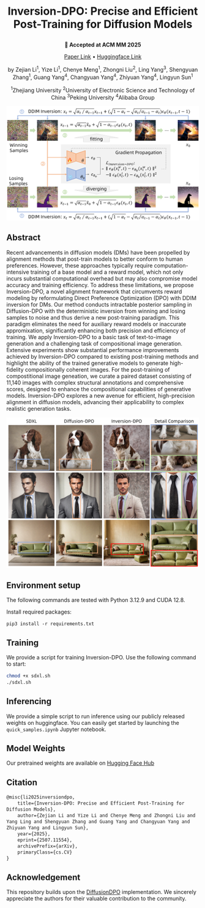 # <p align="center"> Inversion-DPO: Precise and Efficient Post-Training for Diffusion Models </p>

<p align="center">
  <strong>🎉 Accepted at ACM MM 2025</strong>
</p>

<p align="center">
  <a href="https://arxiv.org/abs/2507.11554">Paper Link</a> •
  <a href="https://huggingface.co/ezlee258258/Inversion-DPO">Huggingface Link</a>
</p>

<p align="center">
  by Zejian Li<sup>1</sup>, Yize Li<sup>1</sup>, Chenye Meng<sup>1</sup>, Zhongni Liu<sup>2</sup>, Ling Yang<sup>3</sup>, Shengyuan Zhang<sup>1</sup>, Guang Yang<sup>4</sup>, Changyuan Yang<sup>4</sup>, Zhiyuan Yang<sup>4</sup>, Lingyun Sun<sup>1</sup>
</p>

<p align="center">
  <sup>1</sup>Zhejiang University  <sup>2</sup>University of Electronic Science and Technology of China  <sup>3</sup>Peking University  <sup>4</sup>Alibaba Group
</p>

![teaser](https://github.com/MIGHTYEZ/Inversion-DPO/blob/main/assets/pipeline.png)

## Abstract
Recent advancements in diffusion models (DMs) have been propelled by alignment methods that post-train models to better conform to human preferences. However, these approaches typically require computation-intensive training of a base model and a reward model, which not only incurs substantial computational overhead but may also compromise model accuracy and training efficiency. To address these limitations, we propose Inversion-DPO, a novel alignment framework that circumvents reward modeling by reformulating Direct Preference Optimization (DPO) with DDIM inversion for DMs. Our method conducts intractable posterior sampling in Diffusion-DPO with the deterministic inversion from winning and losing samples to noise and thus derive a new post-training paradigm. This paradigm eliminates the need for auxiliary reward models or inaccurate appromixation, significantly enhancing both precision and efficiency of training. We apply Inversion-DPO to a basic task of text-to-image generation and a challenging task of compositional image generation. Extensive experiments show substantial performance improvements achieved by Inversion-DPO compared to existing post-training methods and highlight the ability of the trained generative models to generate high-fidelity compositionally coherent images. For the post-training of compostitional image geneation, we curate a paired dataset consisting of 11,140 images with complex structural annotations and comprehensive scores, designed to enhance the compositional capabilities of generative models. Inversion-DPO explores a new avenue for efficient, high-precision alignment in diffusion models, advancing their applicability to complex realistic generation tasks.

![detail](https://github.com/MIGHTYEZ/Inversion-DPO/blob/main/assets/detail.png)


## Environment setup
The following commands are tested with Python 3.12.9 and CUDA 12.8.

Install required packages:

```
pip3 install -r requirements.txt
```
## Training
We provide a script for training Inversion-DPO. Use the following command to start:
```bash
chmod +x sdxl.sh
./sdxl.sh
```
## Inferencing
We provide a simple script to run inference using our publicly released weights on huggingface. You can easily get started by launching the `quick_samples.ipynb` Jupyter notebook.

## Model Weights
Our pretrained weights are available on [Hugging Face Hub](https://huggingface.co/ezlee258258/Inversion-DPO)


## Citation
```
@misc{li2025inversiondpo,
    title={Inversion-DPO: Precise and Efficient Post-Training for Diffusion Models},
    author={Zejian Li and Yize Li and Chenye Meng and Zhongni Liu and Yang Ling and Shengyuan Zhang and Guang Yang and Changyuan Yang and Zhiyuan Yang and Lingyun Sun},
    year={2025},
    eprint={2507.11554},
    archivePrefix={arXiv},
    primaryClass={cs.CV}
}
```

## Acknowledgement
This repository builds upon the [DiffusionDPO](https://github.com/SalesforceAIResearch/DiffusionDPO) implementation. We sincerely appreciate the authors for their valuable contribution to the community.
